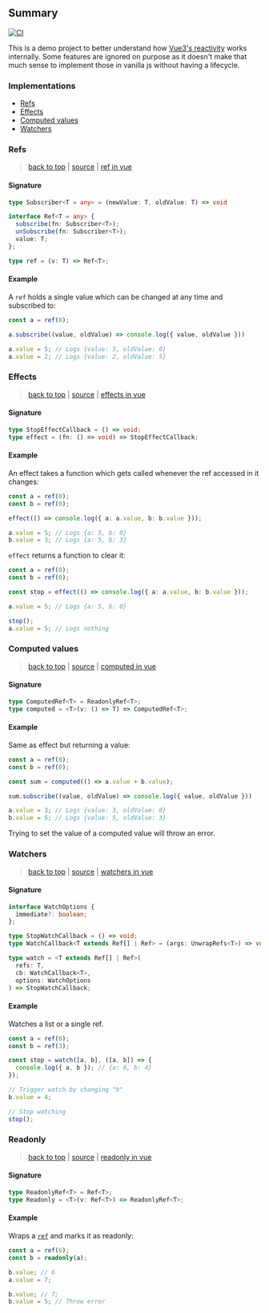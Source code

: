 ## Summary

[![CI](https://github.com/Simonwep/reactivity-demo/actions/workflows/ci.yml/badge.svg)](https://github.com/Simonwep/reactivity-demo/actions/workflows/ci.yml)

This is a demo project to better understand how [Vue3's reactivity](https://vuejs.org/guide/extras/reactivity-in-depth.html#what-is-reactivity) works internally.
Some features are ignored on purpose as it doesn't make that much sense to implement those in vanilla js without having a lifecycle.

### Implementations

* [Refs](#refs)
* [Effects](#effects)
* [Computed values](#computed-values)
* [Watchers](#watchers)

### Refs

> [back to top](#summary) | [source](src/lib/ref.ts) | [ref in vue](https://vuejs.org/api/reactivity-core.html#ref)

#### Signature

```ts
type Subscriber<T = any> = (newValue: T, oldValue: T) => void

interface Ref<T = any> {
  subscribe(fn: Subscriber<T>);
  unSubscribe(fn: Subscriber<T>);
  value: T;
};

type ref = (v: T) => Ref<T>;
```

#### Example

A `ref` holds a single value which can be changed at any time and subscribed to:

```ts
const a = ref(0);

a.subscribe((value, oldValue) => console.log({ value, oldValue }))

a.value = 5; // Logs {value: 5, oldValue: 0}
a.value = 2; // Logs {value: 2, oldValue: 5}
```

### Effects

> [back to top](#summary) | [source](src/lib/effect.ts) | [effects in vue](https://vuejs.org/api/reactivity-core.html#watcheffect)

#### Signature

````ts
type StopEffectCallback = () => void;
type effect = (fn: () => void) => StopEffectCallback;
````

#### Example

An effect takes a function which gets called whenever the ref accessed in it changes:

```ts
const a = ref(0);
const b = ref(0);

effect(() => console.log({ a: a.value, b: b.value }));

a.value = 5; // Logs {a: 5, b: 0}
b.value = 3; // Logs {a: 5, b: 3}
```

`effect` returns a function to clear it:

```ts
const a = ref(0);
const b = ref(0);

const stop = effect(() => console.log({ a: a.value, b: b.value }));

a.value = 5; // Logs {a: 5, b: 0}

stop();
a.value = 5; // Logs nothing
```

### Computed values

> [back to top](#summary) | [source](src/lib/computed.ts) | [computed in vue](https://vuejs.org/guide/essentials/computed.html)

#### Signature

```ts
type ComputedRef<T> = ReadonlyRef<T>;
type computed = <T>(v: () => T) => ComputedRef<T>;
```

#### Example

Same as effect but returning a value:

```ts
const a = ref(0);
const b = ref(0);

const sum = computed(() => a.value + b.value);

sum.subscribe((value, oldValue) => console.log({ value, oldValue }))

a.value = 3; // Logs {value: 3, oldValue: 0}
b.value = 5; // Logs {value: 5, oldValue: 3}
```

Trying to set the value of a computed value will throw an error.

### Watchers

> [back to top](#summary) | [source](src/lib/watch.ts) | [watchers in vue](https://vuejs.org/guide/essentials/watchers.html)

#### Signature

```ts
interface WatchOptions {
  immediate?: boolean;
};

type StopWatchCallback = () => void;
type WatchCallback<T extends Ref[] | Ref> = (args: UnwrapRefs<T>) => void;

type watch = <T extends Ref[] | Ref>(
  refs: T,
  cb: WatchCallback<T>,
  options: WatchOptions
) => StopWatchCallback;
```

#### Example

Watches a list or a single ref.

```ts
const a = ref(6);
const b = ref(3);

const stop = watch([a, b], ([a, b]) => {
  console.log({ a, b }); // {a: 6, b: 4}
});

// Trigger watch by changing "b"
b.value = 4;

// Stop watching
stop();
```

### Readonly

> [back to top](#summary) | [source](src/lib/readonly.ts) | [readonly in vue](https://vuejs.org/api/reactivity-core.html#readonly)

#### Signature

```ts
type ReadonlyRef<T> = Ref<T>;
type Readonly = <T>(v: Ref<T>) => ReadonlyRef<T>;
```

#### Example

Wraps a [`ref`](#refs) and marks it as readonly:

```ts
const a = ref(6);
const b = readonly(a);

b.value; // 6
a.value = 7;

b.value; // 7;
b.value = 5; // Throw error
```
